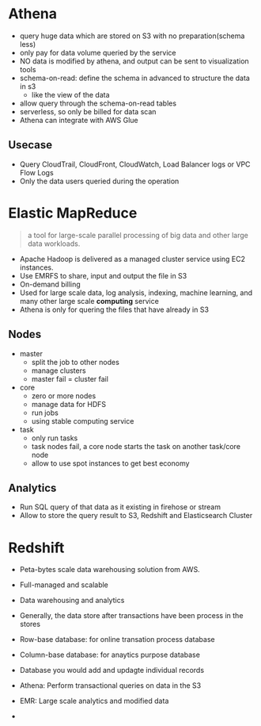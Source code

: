 # Athena
* query huge data which are stored on S3 with no preparation(schema less)
* only pay for data volume queried by the service
* NO data is modified by athena, and output can be sent to visualization tools
* schema-on-read: define the schema in advanced to structure the data in s3
  * like the view of the data
* allow query through the schema-on-read tables
* serverless, so only be billed for data scan
* Athena can integrate with AWS Glue

## Usecase
* Query CloudTrail, CloudFront, CloudWatch, Load Balancer logs or VPC Flow Logs
* Only the data users queried during the operation

# Elastic MapReduce
> a tool for large-scale parallel processing of big data and other large data workloads.
* Apache Hadoop is delivered as a managed cluster service using EC2 instances.
* Use EMRFS to share, input and output the file in S3
* On-demand billing
* Used for large scale data, log analysis, indexing, machine learning, and many other large scale **computing** service
* Athena is only for quering the files that have already in S3

## Nodes
* master
  * split the job to other nodes
  * manage clusters
  * master fail = cluster fail
* core
  * zero or more nodes
  * manage data for HDFS
  * run jobs
  * using stable computing service
* task
  * only run tasks
  * task nodes fail, a core node starts the task on another task/core node
  * allow to use spot instances to get best economy

## Analytics
* Run SQL query of that data as it existing in firehose or stream
* Allow to store the query result to S3, Redshift and Elasticsearch Cluster

# Redshift
* Peta-bytes scale data warehousing solution from AWS.
* Full-managed and scalable
* Data warehousing and analytics
* Generally, the data store after transactions have been process in the stores
* Row-base database: for online transation process database
* Column-base database: for anaytics purpose database
* Database you would add and updagte individual records


* Athena: Perform transactional queries on data in the S3
* EMR: Large scale analytics and modified data
* 